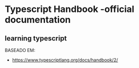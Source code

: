 # Typescript Handbook -official documentation

## learning typescript

BASEADO EM:

-   https://www.typescriptlang.org/docs/handbook/2/
